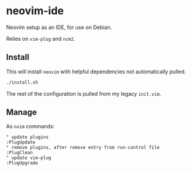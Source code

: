 # neovim-ide

Neovim setup as an IDE, for use on Debian.

Relies on `vim-plug` and `ncm2`.

## Install

This will install `neovim` with helpful dependencies not automatically pulled.

```bash
./install.sh
```

The rest of the configuration is pulled from my legacy `init.vim`.

## Manage

As `nvim` commands:

```vim
" update plugins
:PlugUpdate
" remove plugins, after remove entry from run-control file
:PlugClean
" update vim-plug
:PlugUpgrade
```
